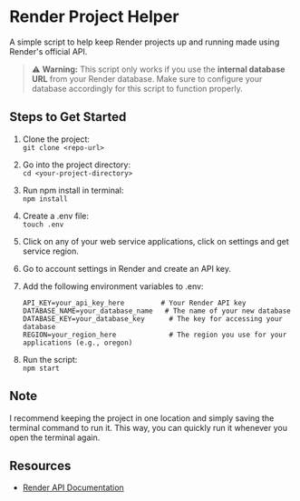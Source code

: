 # Render Project Helper

A simple script to help keep Render projects up and running made using Render's official API.

> ⚠️ **Warning:** This script only works if you use the **internal database URL** from your Render database. Make sure to configure your database accordingly for this script to function properly.

## Steps to Get Started

1. Clone the project:  
   `git clone <repo-url>`

2. Go into the project directory:  
   `cd <your-project-directory>`

3. Run npm install in terminal:  
   `npm install`

4. Create a .env file:  
   `touch .env`

6. Click on any of your web service applications, click on settings and get service region.

7. Go to account settings in Render and create an API key.

8. Add the following environment variables to .env:  
   ```plaintext
   API_KEY=your_api_key_here         # Your Render API key
   DATABASE_NAME=your_database_name   # The name of your new database
   DATABASE_KEY=your_database_key      # The key for accessing your database
   REGION=your_region_here             # The region you use for your applications (e.g., oregon)
   
9. Run the script:  
   `npm start`

## Note

I recommend keeping the project in one location and simply saving the terminal command to run it. This way, you can quickly run it whenever you open the terminal again.

## Resources

- [Render API Documentation](https://api-docs.render.com/reference/introduction)
